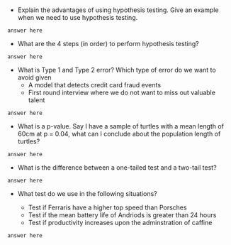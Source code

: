 #

- Explain the advantages of using hypothesis testing. Give an example when we
need to use hypothesis testing.

```answer here```

- What are the 4 steps (in order) to perform hypothesis testing?

```answer here```

- What is Type 1 and Type 2 error? Which type of error do we want to avoid given
    - A model that detects credit card fraud events
    - First round interview where we do not want to miss out valuable talent

```answer here```

- What is a p-value. Say I have a sample of turtles with a mean length of
60cm at p = 0.04, what can I conclude about the population length of turtles?

```answer here```

- What is the difference between a one-tailed test and a two-tail test?

```answer here```

- What test do we use in the following situations?

    - Test if Ferraris have a higher top speed than Porsches
    - Test if the mean battery life of Andriods is greater than 24 hours
    - Test if productivity increases upon the adminstration of caffine

```answer here```
